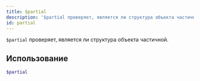 ```yaml
---
title: $partial
description: '$partial проверяет, является ли структура объекта частичной.'
id: partial
---
```


`$partial` проверяет, является ли структура объекта частичной.

## Использование

```php
$partial
```